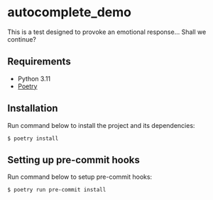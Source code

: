 # autocomplete_demo

This is a test designed to provoke an emotional response... Shall we continue?
## Requirements

* Python 3.11
* [Poetry](https://python-poetry.org/) 

## Installation
Run command below to install the project and its dependencies:
```shell
$ poetry install
```

## Setting up pre-commit hooks
Run command below to setup pre-commit hooks:
```shell
$ poetry run pre-commit install
```